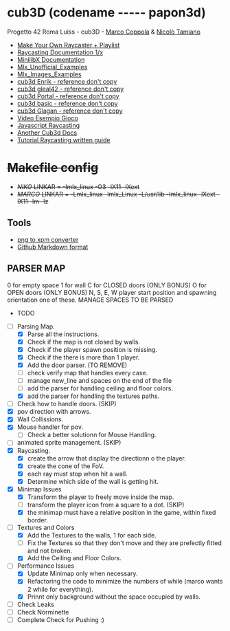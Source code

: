 # cub3D (codename ----- papon3d)
Progetto 42 Roma Luiss - cub3D - [Marco Coppola](https://www.linkedin.com/in/marcocoppola01/) & [Nicolò Tamiano](https://niko.rip)
- [Make Your Own Raycaster + Playlist ](https://www.youtube.com/watch?v=gYRrGTC7GtA&list=PLCWsH9Tj9oWyDM4W43VMj5yo2PdyYMGst&index=1&ab_channel=3DSage)
- [Raycasting Documentation 1/x](https://lodev.org/cgtutor/raycasting.html#Introduction)
- [MinilibX Documentation](https://harm-smits.github.io/42docs/)
- [Mlx_Unofficial_Examples](https://github.com/terry-yes/mlx_example)
- [Mlx_Images_Examples](https://github.com/keuhdall/images_example)
- [cub3d Enrik - reference don't copy](https://github.com/Wowbagger1994/42Roma/tree/main)
- [cub3d gleal42 - reference don't copy](https://github.com/gleal42/cub3d)
- [cub3d Portal - reference don't copy](https://github.com/ttranche/cub3D)
- [cub3d basic - reference don't copy](https://github.com/mcombeau/cub3D)
- [cub3d Glagan - reference don't copy](https://github.com/Glagan/42-cub3d)
- [Video Esempio Gioco](http://users.atw.hu/wolf3d/)
- [Javascript Raycasting](https://permadi.com/tutorial/raycast/demo/7/)
- [Another Cub3d Docs](https://medium.com/@afatir.ahmedfatir/cub3d-tutorial-af5dd31d2fcf)
- [Tutorial Raycasting written guide](https://permadi.com/1996/05/ray-casting-tutorial-table-of-contents/)

# ~~Makefile config~~
* ~~*NIKO* LINKAR = -Imlx_linux -O3 -lX11 -lXext~~
* ~~*MARCO* LINKAR = -Lmlx_linux -lmlx_Linux -L/usr/lib -Imlx_linux -lXext -lX11 -lm -lz~~

## Tools
  - [png to xpm converter](https://convertio.co/png-xpm/)
  - [Github Markdown format](https://docs.github.com/en/get-started/writing-on-github/getting-started-with-writing-and-formatting-on-github/basic-writing-and-formatting-syntax)

## PARSER MAP
0 for empty space
1 for wall
C for CLOSED doors (ONLY BONUS)
O for OPEN doors (ONLY BONUS)
N, S, E, W player start position and spawning orientation one of these.
MANAGE SPACES TO BE PARSED

* TODO
- [ ] Parsing Map.
  - [x] Parse all the instructions.
  - [x] Check if the map is not closed by walls.
  - [x] Check if the player spawn position is missing.
  - [x] Check if the there is more than 1 player.
  - [x] Add the door parser. (TO REMOVE)
  - [ ] check verify map that handles every case.
  - [ ] manage new_line and spaces on the end of the file
  - [ ] add the parser for handling ceiling and floor colors.
  - [x] add the parser for handling the textures paths.
- [ ] Check how to handle doors. (SKIP)
- [x] pov direction with arrows.
- [x] Wall Collissions.
- [x] Mouse handler for pov.
  - [ ] Check a better solutionn for Mouse Handling.
- [ ] animated sprite management. (SKIP)
- [x] Raycasting.
  - [x] create the arrow that display the directionn o the player.
  - [x] create the cone of the FoV.
  - [x] each ray must stop when hit a wall.
  - [x] Determine which side of the wall is getting hit.
- [x] Minimap Issues
  - [x] Transform the player to freely move inside the map.
  - [ ] transform the player icon from a square to a dot. (SKIP)
  - [x] the minimap must have a relative position in the game, within fixed border.
- [ ] Textures and Colors
  - [x] Add the Textures to the walls, 1 for each side.
  - [ ] Fix the Textures so that they don't move and they are prefectly fitted and not broken.
  - [x] Add the Ceiling and Floor Colors.
- [ ] Performance Issues
  - [x] Update Minimap only when necessary.
  - [x] Refactoring the code to minimize the numbers of while (marco wants 2 while for everything).
  - [x] Prinnt only background without the space occupied by walls.
- [ ] Check Leaks
- [ ] Check Norminette
- [ ] Complete Check for Pushing :)
